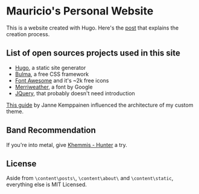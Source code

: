 # Mauricio's Personal Website

This is a website created with Hugo. Here's the [post](https://maurcz.github.io/posts/001-building-a-blog-in-2020/) that explains the creation process.

## List of open sources projects used in this site

- [Hugo](https://gohugo.io/), a static site generator
- [Bulma](https://bulma.io/), a free CSS framework
- [Font Awesome](https://fontawesome.com/icons?d=gallery&m=free) and it's ~2k free icons
- [Merriweather](https://fonts.google.com/specimen/Merriweather), a font by Google
- [JQuery](https://jquery.com/), that probably doesn't need introduction

[This guide](https://www.pakstech.com/blog/create-hugo-theme/) by Janne Kemppainen influenced the architecture of my custom theme.

## Band Recommendation

If you're into metal, give [Khemmis - Hunter](https://open.spotify.com/album/3u16EqmIewkFrJLvGQFVmL?si=z08XXF5CSgmR4ZTBEsQAdw) a try. 

## License

Aside from `\content\posts\`, `\content\about\` and `\content\static`, everything else is MIT Licensed. 
